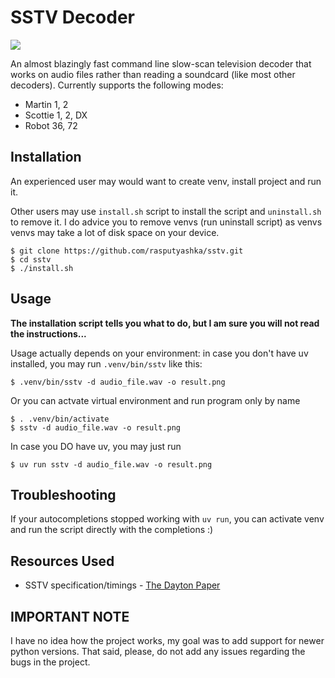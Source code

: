 SSTV Decoder
============

![](https://raw.githubusercontent.com/colaclanth/sstv/master/examples/m1.png)

An almost blazingly fast command line slow-scan television decoder that works on audio files rather than reading a soundcard (like most other decoders).
Currently supports the following modes:
* Martin 1, 2
* Scottie 1, 2, DX
* Robot 36, 72

Installation
------------
An experienced user may would want to create venv, install project and run it.

Other users may use `install.sh` script to install the script and `uninstall.sh` to remove it. I do advice you to remove venvs (run uninstall script) as venvs venvs may take a lot of disk space on your device.
```
$ git clone https://github.com/rasputyashka/sstv.git
$ cd sstv
$ ./install.sh
```

Usage
-----
**The installation script tells you what to do, but I am sure you will not read the instructions...**

Usage actually depends on your environment: in case you don't have uv installed, you may run `.venv/bin/sstv` like this:
```
$ .venv/bin/sstv -d audio_file.wav -o result.png
```
Or you can actvate virtual environment and run program only by name
```
$ . .venv/bin/activate
$ sstv -d audio_file.wav -o result.png
```
In case you DO have uv, you may just run
```
$ uv run sstv -d audio_file.wav -o result.png
```

Troubleshooting
---------------
If your autocompletions stopped working with `uv run`, you can activate venv and run the script directly with the completions :)

Resources Used
--------------

* SSTV specification/timings - [The Dayton Paper](http://webcache.googleusercontent.com/search?q=cache:GzP65FlYEtwJ:www.barberdsp.com/downloads/Dayton%2520Paper.pdf)

IMPORTANT NOTE
--------------
I have no idea how the project works, my goal was to add support for newer python versions. That said, please, do not add any issues regarding the bugs in the project.
